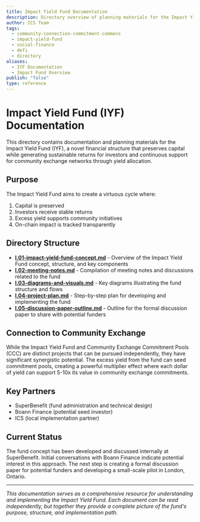 ```yaml
---
title: Impact Yield Fund Documentation
description: Directory overview of planning materials for the Impact Yield Fund, which preserves capital while generating returns for investors and supporting community initiatives
author: ICS Team
tags:
  - community-connection-commitment-commons
  - impact-yield-fund
  - social-finance
  - defi
  - directory
aliases:
  - IYF Documentation
  - Impact Fund Overview
publish: "false"
type: reference
---
```


# Impact Yield Fund (IYF) Documentation

This directory contains documentation and planning materials for the Impact Yield Fund (IYF), a novel financial structure that preserves capital while generating sustainable returns for investors and continuous support for community exchange networks through yield allocation.

## Purpose

The Impact Yield Fund aims to create a virtuous cycle where:
1. Capital is preserved
2. Investors receive stable returns
3. Excess yield supports community initiatives
4. On-chain impact is tracked transparently

## Directory Structure

- **[I.01-impact-yield-fund-concept.md](./I.01-impact-yield-fund-concept.md)** - Overview of the Impact Yield Fund concept, structure, and key components
- **[I.02-meeting-notes.md](./I.02-meeting-notes.md)** - Compilation of meeting notes and discussions related to the fund
- **[I.03-diagrams-and-visuals.md](./I.03-diagrams-and-visuals.md)** - Key diagrams illustrating the fund structure and flows
- **[I.04-project-plan.md](./I.04-project-plan.md)** - Step-by-step plan for developing and implementing the fund
- **[I.05-discussion-paper-outline.md](./I.05-discussion-paper-outline.md)** - Outline for the formal discussion paper to share with potential funders

## Connection to Community Exchange

While the Impact Yield Fund and Community Exchange Commitment Pools (CCC) are distinct projects that can be pursued independently, they have significant synergistic potential. The excess yield from the fund can seed commitment pools, creating a powerful multiplier effect where each dollar of yield can support 5-10x its value in community exchange commitments.

## Key Partners

- SuperBenefit (fund administration and technical design)
- Boann Finance (potential seed investor)
- ICS (local implementation partner)

## Current Status

The fund concept has been developed and discussed internally at SuperBenefit. Initial conversations with Boann Finance indicate potential interest in this approach. The next step is creating a formal discussion paper for potential funders and developing a small-scale pilot in London, Ontario.

---

*This documentation serves as a comprehensive resource for understanding and implementing the Impact Yield Fund. Each document can be read independently, but together they provide a complete picture of the fund's purpose, structure, and implementation path.*